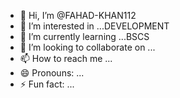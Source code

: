 - 👋 Hi, I’m @FAHAD-KHAN112
- 👀 I’m interested in ...DEVELOPMENT
- 🌱 I’m currently learning ...BSCS
- 💞️ I’m looking to collaborate on ...
- 📫 How to reach me ...
- 😄 Pronouns: ...
- ⚡ Fun fact: ...

<!---
FAHAD-KHAN112/FAHAD-KHAN112 is a ✨ special ✨ repository because its `README.md` (this file) appears on your GitHub profile.
You can click the Preview link to take a look at your changes.
--->
